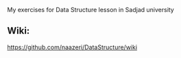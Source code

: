 My exercises for Data Structure lesson in Sadjad university

## Wiki:
https://github.com/naazeri/DataStructure/wiki

